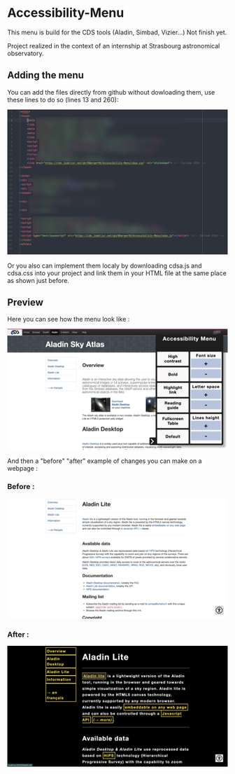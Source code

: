 # Accessibility-Menu

This menu is build for the CDS tools (Aladin, Simbad, Vizier...)
Not finish yet.

Project realized in the context of an internship at Strasbourg astronomical observatory.

## Adding the menu

You can add the files directly from github without dowloading them, use these lines to do so (lines 13 and 260):

<img src="screenshots/CDSAinCode.png" alt="Implementation of CDSA menu in HTML code">

Or you also can implement them localy by downloading cdsa.js and cdsa.css into your project and link them in your HTML file at the same place as shown just before.

## Preview 

Here you can see how the menu look like :

<img src="screenshots/MenuOpen.png" alt="Preview of the menu open">



And then a "before" "after" example of changes you can make on a webpage :

### Before : 
<img src="screenshots/AladinBefore.png" alt="Aladin home page without using CDSA menu">

### After :
<img src="screenshots/AladinAfter.png" alt="Aladin home page changed with CDSA menu">





